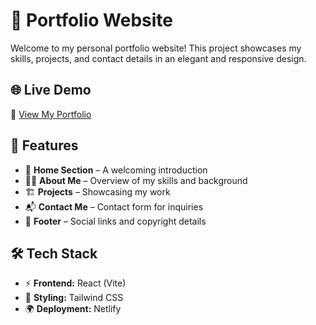 # 🚀 Portfolio Website

Welcome to my personal portfolio website! This project showcases my skills, projects, and contact details in an elegant and responsive design.

## 🌐 Live Demo  
🔗 [View My Portfolio](https://raddamestonui.netlify.app/)  

## 📌 Features  

- 🏡 **Home Section** – A welcoming introduction  
- 👨‍💻 **About Me** – Overview of my skills and background  
- 🏗️ **Projects** – Showcasing my work  
- 📬 **Contact Me** – Contact form for inquiries  
- 👣 **Footer** – Social links and copyright details  

## 🛠️ Tech Stack  

- ⚡ **Frontend:** React (Vite)  
- 🎨 **Styling:** Tailwind CSS  
- 🌍 **Deployment:** Netlify  



